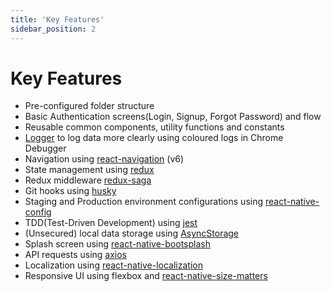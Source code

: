 ```yaml
---
title: 'Key Features'
sidebar_position: 2
---
```


# Key Features

- Pre-configured folder structure
- Basic Authentication screens(Login, Signup, Forgot Password) and flow
- Reusable common components, utility functions and constants
- [Logger](https://github.com/ajaykumar97/react-native-template/blob/master/template/src/utilities/logger.js) to log data more clearly using coloured logs in Chrome Debugger
- Navigation using [react-navigation](https://reactnavigation.org/) (v6)
- State management using [redux](https://redux.js.org/)
- Redux middleware [redux-saga](https://redux-saga.js.org/)
- Git hooks using [husky](https://typicode.github.io/husky/#/)
- Staging and Production environment configurations using [react-native-config](https://github.com/luggit/react-native-config)
- TDD(Test-Driven Development) using [jest](https://jestjs.io/)
- (Unsecured) local data storage using [AsyncStorage](https://github.com/react-native-async-storage/async-storage#readme)
- Splash screen using [react-native-bootsplash](https://github.com/zoontek/react-native-bootsplash)
- API requests using [axios](https://axios-http.com/)
- Localization using [react-native-localization](https://github.com/stefalda/ReactNativeLocalization)
- Responsive UI using flexbox and [react-native-size-matters](https://github.com/nirsky/react-native-size-matters)
